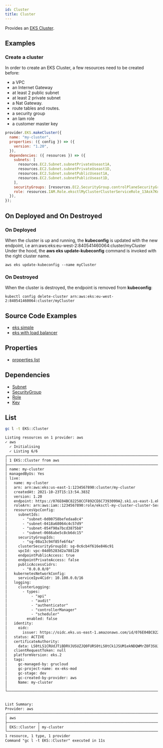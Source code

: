 ```yaml
---
id: Cluster
title: Cluster
---
```


Provides an [EKS Cluster](https://aws.amazon.com/eks).

## Examples

### Create a cluster

In order to create an EKS Cluster, a few resources need to be created before:

- a VPC
- an Internet Gateway
- at least 2 public subnet
- at least 2 private subnet
- a Nat Gateway.
- route tables and routes.
- a security group
- an Iam role
- a customer master key

```js
provider.EKS.makeCluster({
  name: "my-cluster",
  properties: ({ config }) => ({
    version: "1.20",
  }),
  dependencies: ({ resources }) => ({
    subnets: [
      resources.EC2.Subnet.subnetPrivateUseast1A,
      resources.EC2.Subnet.subnetPrivateUseast1D,
      resources.EC2.Subnet.subnetPublicUseast1A,
      resources.EC2.Subnet.subnetPublicUseast1D,
    ],
    securityGroups: [resources.EC2.SecurityGroup.controlPlaneSecurityGroup],
    role: resources.IAM.Role.eksctlMyClusterClusterServiceRole_13Ask7Knkkbgb,
  }),
});
```

## On Deployed and On Destroyed

### On Deployed

When the cluster is up and running, the **kubeconfig** is updated with the new endpoint, i.e arn:aws:eks:eu-west-2:840541460064:cluster/myCluster
Under the hood, the **aws eks update-kubeconfig** command is invoked with the right cluster name.

```
aws eks update-kubeconfig --name myCluster
```

### On Destroyed

When the cluster is destroyed, the endpoint is removed from **kubeconfig**:

```
kubectl config delete-cluster arn:aws:eks:eu-west-2:840541460064:cluster/myCluster
```

## Source Code Examples

- [eks simple](https://github.com/grucloud/grucloud/tree/main/examples/aws/EKS/eks-simple)
- [eks with load balancer](https://github.com/grucloud/grucloud/tree/main/examples/aws/EKS/eks-load-balancer)

## Properties

- [properties list](https://docs.aws.amazon.com/AWSJavaScriptSDK/latest/AWS/EKS.html#createCluster-property)

## Dependencies

- [Subnet](../EC2/Subnet.md)
- [SecurityGroup](../EC2/SecurityGroup.md)
- [Role](../IAM/Role.md)
- [Key](../KMS/Key.md)

## List

```sh
gc l -t EKS::Cluster
```

```txt
Listing resources on 1 provider: aws
✓ aws
  ✓ Initialising
  ✓ Listing 6/6
┌───────────────────────────────────────────────────────────────────────────────────────────┐
│ 1 EKS::Cluster from aws                                                                   │
├───────────────────────────────────────────────────────────────────────────────────────────┤
│ name: my-cluster                                                                          │
│ managedByUs: Yes                                                                          │
│ live:                                                                                     │
│   name: my-cluster                                                                        │
│   arn: arn:aws:eks:us-east-1:1234567890:cluster/my-cluster                                │
│   createdAt: 2021-10-23T15:13:54.383Z                                                     │
│   version: 1.20                                                                           │
│   endpoint: https://076E04BC82258CCF892CE6C7393099A2.sk1.us-east-1.eks.amazonaws.com      │
│   roleArn: arn:aws:iam::1234567890:role/eksctl-my-cluster-cluster-ServiceRole-13ASK7KN…   │
│   resourcesVpcConfig:                                                                     │
│     subnetIds:                                                                            │
│       - "subnet-0d00758befedaa8c4"                                                        │
│       - "subnet-0418a68064c4c57d9"                                                        │
│       - "subnet-054f90a7bcd3875b8"                                                        │
│       - "subnet-0666abe5c8cb6dc15"                                                        │
│     securityGroupIds:                                                                     │
│       - "sg-08a13c94f85fe6f4a"                                                            │
│     clusterSecurityGroupId: sg-0c6cb4f616e846c91                                          │
│     vpcId: vpc-04d05283d2a788120                                                          │
│     endpointPublicAccess: true                                                            │
│     endpointPrivateAccess: false                                                          │
│     publicAccessCidrs:                                                                    │
│       - "0.0.0.0/0"                                                                       │
│   kubernetesNetworkConfig:                                                                │
│     serviceIpv4Cidr: 10.100.0.0/16                                                        │
│   logging:                                                                                │
│     clusterLogging:                                                                       │
│       - types:                                                                            │
│           - "api"                                                                         │
│           - "audit"                                                                       │
│           - "authenticator"                                                               │
│           - "controllerManager"                                                           │
│           - "scheduler"                                                                   │
│         enabled: false                                                                    │
│   identity:                                                                               │
│     oidc:                                                                                 │
│       issuer: https://oidc.eks.us-east-1.amazonaws.com/id/076E04BC82258CCF892CE6C7393099… │
│   status: ACTIVE                                                                          │
│   certificateAuthority:                                                                   │
│     data: LS0tLS1CRUdJTiBDRVJUSUZJQ0FURS0tLS0tCk1JSUM1ekNDQWMrZ0F3SUJBZ0lCQURBTkJna3Foa2… │
│   clientRequestToken: null                                                                │
│   platformVersion: eks.2                                                                  │
│   tags:                                                                                   │
│     gc-managed-by: grucloud                                                               │
│     gc-project-name: ex-eks-mod                                                           │
│     gc-stage: dev                                                                         │
│     gc-created-by-provider: aws                                                           │
│     Name: my-cluster                                                                      │
│                                                                                           │
└───────────────────────────────────────────────────────────────────────────────────────────┘


List Summary:
Provider: aws
┌──────────────────────────────────────────────────────────────────────────────────────────┐
│ aws                                                                                      │
├──────────────┬───────────────────────────────────────────────────────────────────────────┤
│ EKS::Cluster │ my-cluster                                                                │
└──────────────┴───────────────────────────────────────────────────────────────────────────┘
1 resource, 1 type, 1 provider
Command "gc l -t EKS::Cluster" executed in 11s
```
